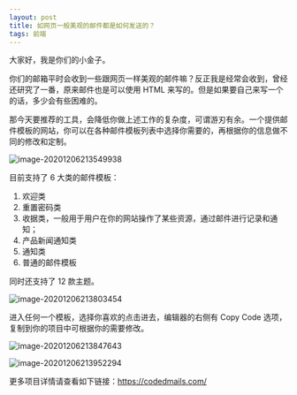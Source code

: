 ```yaml
---
layout: post
title: 如网页一般美观的邮件都是如何发送的？
tags: 前端
---
```


大家好，我是你们的小金子。

你们的邮箱平时会收到一些跟网页一样美观的邮件嘛？反正我是经常会收到，曾经还研究了一番，原来邮件也是可以使用 HTML 来写的。但是如果要自己来写一个的话，多少会有些困难的。

那今天要推荐的工具，会降低你做上述工作的复杂度，可谓游刃有余。一个提供邮件模板的网站，你可以在各种邮件模板列表中选择你需要的，再根据你的信息做不同的修改和定制。

![image-20201206213549938](https://raw.githubusercontent.com/ZhuPeng/pic/master/images/compress_image-20201206213549938.png)

目前支持了 6 大类的邮件模板：

1. 欢迎类
2. 重置密码类
3. 收据类，一般用于用户在你的网站操作了某些资源，通过邮件进行记录和通知；
4. 产品新闻通知类
5. 通知类
6. 普通的邮件模板

同时还支持了 12 款主题。

![image-20201206213803454](https://raw.githubusercontent.com/ZhuPeng/pic/master/images/compress_image-20201206213803454.png)

进入任何一个模板，选择你喜欢的点击进去，编辑器的右侧有 Copy Code 选项，复制到你的项目中可根据你的需要修改。

![image-20201206213847643](https://raw.githubusercontent.com/ZhuPeng/pic/master/images/compress_image-20201206213847643.png)

![image-20201206213952294](https://raw.githubusercontent.com/ZhuPeng/pic/master/images/compress_image-20201206213952294.png)

更多项目详情请查看如下链接：https://codedmails.com/
